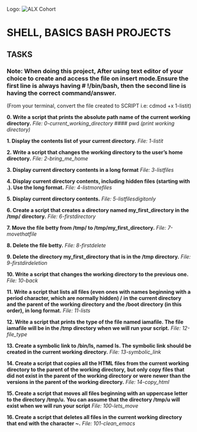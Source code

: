   Logo: ![ALX Cohort](/https://www.alxafrica.com/wp-content/uploads/2022/01/header-logo.png)

# SHELL, BASICS BASH PROJECTS

## TASKS

### Note: When doing this project, After using text editor of your choice to create and access the file on insert mode.Ensure the first line is always having # !/bin/bash, then the second line is having the correct command/answer.
(From your terminal, convert the file created to SCRIPT i.e: cdmod +x 1-listit)

**0. Write a script that prints the absolute path name of the current working directory.**
*File: 0-current_working_directory* #### pwd *(print working directory)*
    
**1. Display the contents list of your current directory.**
    *File: 1-listit*
    
**2. Write a script that changes the working directory to the user’s home directory.**
    *File: 2-bring_me_home*
    
**3. Display current directory contents in a long format**
    *File: 3-listfiles*
    
**4. Display current directory contents, including hidden files (starting with .). Use the long format.**
    *File: 4-listmorefiles*
    
**5. Display current directory contents.**
    *File: 5-listfilesdigitonly*
    
**6. Create a script that creates a directory named my_first_directory in the /tmp/ directory.**
   *File: 6-firstdirectory*
   
**7. Move the file betty from /tmp/ to /tmp/my_first_directory.**
    *File: 7-movethatfile*
    
**8. Delete the file betty.**
    *File: 8-firstdelete*
    
**9. Delete the directory my_first_directory that is in the /tmp directory.**
    *File: 9-firstdirdeletion*
    
**10. Write a script that changes the working directory to the previous one.**
    *File: 10-back*
    
**11. Write a script that lists all files (even ones with names beginning with a period character, which are normally hidden) /**
**in the current directory and the parent of the working directory and the /boot directory (in this order), in long format.**
    *File: 11-lists*
    
**12. Write a script that prints the type of the file named iamafile. The file iamafile will be in the /tmp directory when we will run your script.**
    *File: 12-file_type*
    
**13. Create a symbolic link to /bin/ls, named __ls__. The symbolic link should be created in the current working directory.**
    *File: 13-symbolic_link*
    
**14. Create a script that copies all the HTML files from the current working directory to the parent of the working directory,**
**but only copy files that did not exist in the parent of the working directory or were newer than the versions in the parent of the working directory.**
    *File: 14-copy_html*
    
**15. Create a script that moves all files beginning with an uppercase letter to the directory /tmp/u.**
**You can assume that the directory /tmp/u will exist when we will run your script**
    *File: 100-lets_move*
    
**16. Create a script that deletes all files in the current working directory that end with the character ~.**
    *File: 101-clean_emacs*
